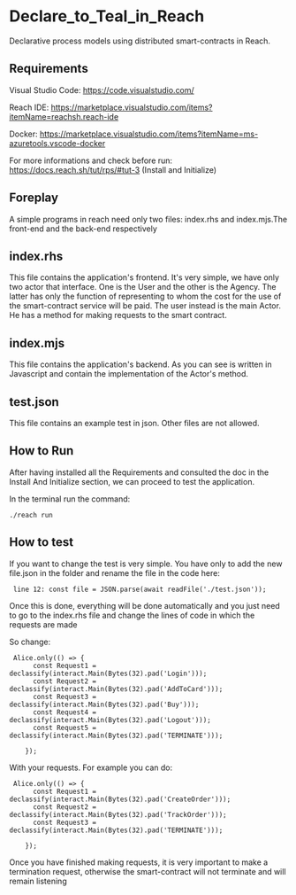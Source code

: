 # Declare_to_Teal_in_Reach
Declarative process models using distributed smart-contracts in Reach.


## Requirements

Visual Studio Code: https://code.visualstudio.com/

Reach IDE: https://marketplace.visualstudio.com/items?itemName=reachsh.reach-ide

Docker: https://marketplace.visualstudio.com/items?itemName=ms-azuretools.vscode-docker

For more informations and check before run: https://docs.reach.sh/tut/rps/#tut-3 (Install and Initialize)

## Foreplay

A simple programs in reach need only two files: index.rhs and index.mjs.The front-end and the back-end respectively

## index.rhs

This file contains the application's frontend.
It's very simple, we have only two actor that interface. One is the User and the other is the Agency.
The latter has only the function of representing to whom the cost for the use of the smart-contract service will be paid.
The user instead is the main Actor. He has a method for making requests to the smart contract.

## index.mjs

This file contains the application's backend.
As you can see is written in Javascript and contain the implementation of the Actor's method. 

## test.json

This file contains an example test in json. 
Other files are not allowed.

## How to Run 

After having installed all the Requirements and consulted the doc in the Install And Initialize section, we can proceed to test the application.

In the terminal run the command:

 <pre><code>./reach run
</code></pre>

## How to test 

If you want to change the test is very simple.
You have only to add the new file.json in the folder and rename the file in the code here:

 <pre><code> line 12: const file = JSON.parse(await readFile('./test.json'));
</code></pre>

Once this is done, everything will be done automatically and you just need to go to the index.rhs file and change the lines of code in which the requests are made

So change:

<pre><code> Alice.only(() => {
      const Request1 = declassify(interact.Main(Bytes(32).pad('Login')));
      const Request2 = declassify(interact.Main(Bytes(32).pad('AddToCard')));
      const Request3 = declassify(interact.Main(Bytes(32).pad('Buy')));
      const Request4 = declassify(interact.Main(Bytes(32).pad('Logout')));
      const Request5 = declassify(interact.Main(Bytes(32).pad('TERMINATE')));
      
    });
</code></pre>

With your requests. 
For example you can do: 
<pre><code> Alice.only(() => {
      const Request1 = declassify(interact.Main(Bytes(32).pad('CreateOrder')));
      const Request2 = declassify(interact.Main(Bytes(32).pad('TrackOrder')));
      const Request3 = declassify(interact.Main(Bytes(32).pad('TERMINATE')));
      
    });
</code></pre>

Once you have finished making requests, it is very important to make a termination request, otherwise the smart-contract will not terminate and will remain listening




















